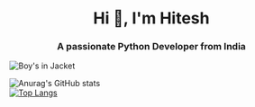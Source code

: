 <h1 align="center">Hi 👋, I'm Hitesh</h1>
<h3 align="center">A passionate Python Developer from India</h3>
<img src="https://giffiles.alphacoders.com/358/35895.gif" alt="Boy's in Jacket">

![Anurag's GitHub stats](https://github-readme-stats.vercel.app/api?username=Hvshitesh&show_icons=true&theme=tokyonight)<br>
[![Top Langs](https://github-readme-stats.vercel.app/api/top-langs/?username=Hvshitesh&layout=compact&theme=tokyonight)](https://github.com/anuraghazra/github-readme-stats)
